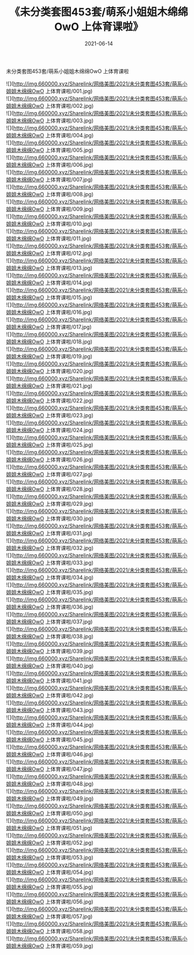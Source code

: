 ﻿---
layout: post
title:  《未分类套图453套/萌系小姐姐木绵绵OwO 上体育课啦》
date:   2021-06-14
img: http://img.660000.xyz/Sharelink/网络美图/2021/未分类套图453套/萌系小姐姐木绵绵OwO 上体育课啦/000.jpg
categories: [美女, 清纯, 唯美]
---

未分类套图453套/萌系小姐姐木绵绵OwO 上体育课啦

 ![](http://img.660000.xyz/Sharelink/网络美图/2021/未分类套图453套/萌系小姐姐木绵绵OwO 上体育课啦/001.jpg) <br>![](http://img.660000.xyz/Sharelink/网络美图/2021/未分类套图453套/萌系小姐姐木绵绵OwO 上体育课啦/002.jpg) <br>![](http://img.660000.xyz/Sharelink/网络美图/2021/未分类套图453套/萌系小姐姐木绵绵OwO 上体育课啦/003.jpg) <br>![](http://img.660000.xyz/Sharelink/网络美图/2021/未分类套图453套/萌系小姐姐木绵绵OwO 上体育课啦/004.jpg) <br>![](http://img.660000.xyz/Sharelink/网络美图/2021/未分类套图453套/萌系小姐姐木绵绵OwO 上体育课啦/005.jpg) <br>![](http://img.660000.xyz/Sharelink/网络美图/2021/未分类套图453套/萌系小姐姐木绵绵OwO 上体育课啦/006.jpg) <br>![](http://img.660000.xyz/Sharelink/网络美图/2021/未分类套图453套/萌系小姐姐木绵绵OwO 上体育课啦/007.jpg) <br>![](http://img.660000.xyz/Sharelink/网络美图/2021/未分类套图453套/萌系小姐姐木绵绵OwO 上体育课啦/008.jpg) <br>![](http://img.660000.xyz/Sharelink/网络美图/2021/未分类套图453套/萌系小姐姐木绵绵OwO 上体育课啦/009.jpg) <br>![](http://img.660000.xyz/Sharelink/网络美图/2021/未分类套图453套/萌系小姐姐木绵绵OwO 上体育课啦/010.jpg) <br>![](http://img.660000.xyz/Sharelink/网络美图/2021/未分类套图453套/萌系小姐姐木绵绵OwO 上体育课啦/011.jpg) <br>![](http://img.660000.xyz/Sharelink/网络美图/2021/未分类套图453套/萌系小姐姐木绵绵OwO 上体育课啦/012.jpg) <br>![](http://img.660000.xyz/Sharelink/网络美图/2021/未分类套图453套/萌系小姐姐木绵绵OwO 上体育课啦/013.jpg) <br>![](http://img.660000.xyz/Sharelink/网络美图/2021/未分类套图453套/萌系小姐姐木绵绵OwO 上体育课啦/014.jpg) <br>![](http://img.660000.xyz/Sharelink/网络美图/2021/未分类套图453套/萌系小姐姐木绵绵OwO 上体育课啦/015.jpg) <br>![](http://img.660000.xyz/Sharelink/网络美图/2021/未分类套图453套/萌系小姐姐木绵绵OwO 上体育课啦/016.jpg) <br>![](http://img.660000.xyz/Sharelink/网络美图/2021/未分类套图453套/萌系小姐姐木绵绵OwO 上体育课啦/017.jpg) <br>![](http://img.660000.xyz/Sharelink/网络美图/2021/未分类套图453套/萌系小姐姐木绵绵OwO 上体育课啦/018.jpg) <br>![](http://img.660000.xyz/Sharelink/网络美图/2021/未分类套图453套/萌系小姐姐木绵绵OwO 上体育课啦/019.jpg) <br>![](http://img.660000.xyz/Sharelink/网络美图/2021/未分类套图453套/萌系小姐姐木绵绵OwO 上体育课啦/020.jpg) <br>![](http://img.660000.xyz/Sharelink/网络美图/2021/未分类套图453套/萌系小姐姐木绵绵OwO 上体育课啦/021.jpg) <br>![](http://img.660000.xyz/Sharelink/网络美图/2021/未分类套图453套/萌系小姐姐木绵绵OwO 上体育课啦/022.jpg) <br>![](http://img.660000.xyz/Sharelink/网络美图/2021/未分类套图453套/萌系小姐姐木绵绵OwO 上体育课啦/023.jpg) <br>![](http://img.660000.xyz/Sharelink/网络美图/2021/未分类套图453套/萌系小姐姐木绵绵OwO 上体育课啦/024.jpg) <br>![](http://img.660000.xyz/Sharelink/网络美图/2021/未分类套图453套/萌系小姐姐木绵绵OwO 上体育课啦/025.jpg) <br>![](http://img.660000.xyz/Sharelink/网络美图/2021/未分类套图453套/萌系小姐姐木绵绵OwO 上体育课啦/026.jpg) <br>![](http://img.660000.xyz/Sharelink/网络美图/2021/未分类套图453套/萌系小姐姐木绵绵OwO 上体育课啦/027.jpg) <br>![](http://img.660000.xyz/Sharelink/网络美图/2021/未分类套图453套/萌系小姐姐木绵绵OwO 上体育课啦/028.jpg) <br>![](http://img.660000.xyz/Sharelink/网络美图/2021/未分类套图453套/萌系小姐姐木绵绵OwO 上体育课啦/029.jpg) <br>![](http://img.660000.xyz/Sharelink/网络美图/2021/未分类套图453套/萌系小姐姐木绵绵OwO 上体育课啦/030.jpg) <br>![](http://img.660000.xyz/Sharelink/网络美图/2021/未分类套图453套/萌系小姐姐木绵绵OwO 上体育课啦/031.jpg) <br>![](http://img.660000.xyz/Sharelink/网络美图/2021/未分类套图453套/萌系小姐姐木绵绵OwO 上体育课啦/032.jpg) <br>![](http://img.660000.xyz/Sharelink/网络美图/2021/未分类套图453套/萌系小姐姐木绵绵OwO 上体育课啦/033.jpg) <br>![](http://img.660000.xyz/Sharelink/网络美图/2021/未分类套图453套/萌系小姐姐木绵绵OwO 上体育课啦/034.jpg) <br>![](http://img.660000.xyz/Sharelink/网络美图/2021/未分类套图453套/萌系小姐姐木绵绵OwO 上体育课啦/035.jpg) <br>![](http://img.660000.xyz/Sharelink/网络美图/2021/未分类套图453套/萌系小姐姐木绵绵OwO 上体育课啦/036.jpg) <br>![](http://img.660000.xyz/Sharelink/网络美图/2021/未分类套图453套/萌系小姐姐木绵绵OwO 上体育课啦/037.jpg) <br>![](http://img.660000.xyz/Sharelink/网络美图/2021/未分类套图453套/萌系小姐姐木绵绵OwO 上体育课啦/038.jpg) <br>![](http://img.660000.xyz/Sharelink/网络美图/2021/未分类套图453套/萌系小姐姐木绵绵OwO 上体育课啦/039.jpg) <br>![](http://img.660000.xyz/Sharelink/网络美图/2021/未分类套图453套/萌系小姐姐木绵绵OwO 上体育课啦/040.jpg) <br>![](http://img.660000.xyz/Sharelink/网络美图/2021/未分类套图453套/萌系小姐姐木绵绵OwO 上体育课啦/041.jpg) <br>![](http://img.660000.xyz/Sharelink/网络美图/2021/未分类套图453套/萌系小姐姐木绵绵OwO 上体育课啦/042.jpg) <br>![](http://img.660000.xyz/Sharelink/网络美图/2021/未分类套图453套/萌系小姐姐木绵绵OwO 上体育课啦/043.jpg) <br>![](http://img.660000.xyz/Sharelink/网络美图/2021/未分类套图453套/萌系小姐姐木绵绵OwO 上体育课啦/044.jpg) <br>![](http://img.660000.xyz/Sharelink/网络美图/2021/未分类套图453套/萌系小姐姐木绵绵OwO 上体育课啦/045.jpg) <br>![](http://img.660000.xyz/Sharelink/网络美图/2021/未分类套图453套/萌系小姐姐木绵绵OwO 上体育课啦/046.jpg) <br>![](http://img.660000.xyz/Sharelink/网络美图/2021/未分类套图453套/萌系小姐姐木绵绵OwO 上体育课啦/047.jpg) <br>![](http://img.660000.xyz/Sharelink/网络美图/2021/未分类套图453套/萌系小姐姐木绵绵OwO 上体育课啦/048.jpg) <br>![](http://img.660000.xyz/Sharelink/网络美图/2021/未分类套图453套/萌系小姐姐木绵绵OwO 上体育课啦/049.jpg) <br>![](http://img.660000.xyz/Sharelink/网络美图/2021/未分类套图453套/萌系小姐姐木绵绵OwO 上体育课啦/050.jpg) <br>![](http://img.660000.xyz/Sharelink/网络美图/2021/未分类套图453套/萌系小姐姐木绵绵OwO 上体育课啦/051.jpg) <br>![](http://img.660000.xyz/Sharelink/网络美图/2021/未分类套图453套/萌系小姐姐木绵绵OwO 上体育课啦/052.jpg) <br>![](http://img.660000.xyz/Sharelink/网络美图/2021/未分类套图453套/萌系小姐姐木绵绵OwO 上体育课啦/053.jpg) <br>![](http://img.660000.xyz/Sharelink/网络美图/2021/未分类套图453套/萌系小姐姐木绵绵OwO 上体育课啦/054.jpg) <br>![](http://img.660000.xyz/Sharelink/网络美图/2021/未分类套图453套/萌系小姐姐木绵绵OwO 上体育课啦/055.jpg) <br>![](http://img.660000.xyz/Sharelink/网络美图/2021/未分类套图453套/萌系小姐姐木绵绵OwO 上体育课啦/056.jpg) <br>![](http://img.660000.xyz/Sharelink/网络美图/2021/未分类套图453套/萌系小姐姐木绵绵OwO 上体育课啦/057.jpg) <br>![](http://img.660000.xyz/Sharelink/网络美图/2021/未分类套图453套/萌系小姐姐木绵绵OwO 上体育课啦/058.jpg) <br>![](http://img.660000.xyz/Sharelink/网络美图/2021/未分类套图453套/萌系小姐姐木绵绵OwO 上体育课啦/059.jpg) <br>